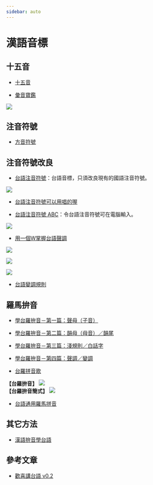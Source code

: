 ```yaml
---
sidebar: auto
---
```


# 漢語音標

## 十五音

 - [十五音](./shi_wu_yin/)

 - [彙音寶鑑](/d02/hui_yin/)

![](../picts/Wui_Chen_Qu-Shi_Wu_Yin.png)

## 注音符號

 - [方音符號](fang_yin/)

## 注音符號改良

 - [台語注音符號](https://www.youtube.com/watch?v=EEndKSmeG5I&list=PL3-KKGFJdGz0lOJXfmMOZOUpYSC94TJxX)：台語音標，只須改良現有的國語注音符號。

![](../picts/Tai_Yu_Zhu_Yin.png)

 - [台語注音符號可以用唱的喔](https://www.youtube.com/watch?v=vEulNQ-NWzY&list=PL3-KKGFJdGz0lOJXfmMOZOUpYSC94TJxX&index=4)

 - [台語注音符號 ABC](https://www.youtube.com/watch?v=k2Bxdl_uhoA&list=PL3-KKGFJdGz0lOJXfmMOZOUpYSC94TJxX&index=6)：令台語注音符號可在電腦輸入。

![](../picts/Tai_Yu_Zhu_Yin_ABC.png)

 - [用一個W掌握台語聲調](https://www.youtube.com/watch?v=lfSNWNlcNeA&list=PL3-KKGFJdGz0lOJXfmMOZOUpYSC94TJxX&index=2)

![](../picts/Tai_Yu_Zhu_Yin-7_Shen_Diao.png)

![](../picts/Tai_Yu_Zhu_Yin-7_Shen_Diao-A.png)

![](../picts/Tai_Yu_Zhu_Yin-7_Shen_Diao-B.png)

 - [台語變調規則](https://www.youtube.com/watch?v=fyfTqM8UMg8&list=PL3-KKGFJdGz0lOJXfmMOZOUpYSC94TJxX&index=3)

## 羅馬拚音

 - [學台羅拚音－第一篇：聲母（子音）](https://www.youtube.com/watch?v=92q7mAF_8EY)
 - [學台羅拚音－第二篇：韻母（母音）／韻尾](https://www.youtube.com/watch?v=D2uxHOKkpFY&t=0s)
 - [學台羅拚音－第三篇：淺規則／白話字](https://www.youtube.com/watch?v=GxLz5pkHqO4&t=0s)
 - [學台羅拚音－第四篇：聲調／變調](https://www.youtube.com/watch?v=TO5i0dZ7xVA&t=0s)

 - [台羅拼音歌](https://www.youtube.com/watch?v=QZt43n9NAnI)

**【台羅拚音】**
![](../picts/Wui_Chen_Qu-Tai_Luo_Pin_Yin.png)
<br>
**【台羅拚音簡式】**
![](../picts/Wui_Chen_Qu-Tai_Luo_Pin_Yin_Jian.png)

 - [台語通用羅馬拼音](https://www.youtube.com/watch?v=2dVO4OkjOU8)


## 其它方法

 - [漢語拚音學台語](https://www.youtube.com/watch?v=k2Bxdl_uhoA)


## 參考文章

 - [歡喜講台語 v0.2](https://blog.xuite.net/hn88196555/twblog/92391128)

